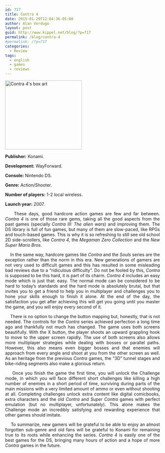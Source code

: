 ```yaml
---
id: 717
title: Contra 4
date: 2015-01-29T12:04:36-05:00
author: Alan Verdugo
layout: post
guid: http://www.kippel.net/blog/?p=717
permalink: /blog/contra-4
#permalink: /?p=717
categories:
  - Review
tags:
  - english
  - games
  - reviews
---
```

<img class="alignright wp-image-737 size-full" src="https://github.com/alanverdugo/alanverdugo.github.io/tree/master/wp-content/uploads/2015/01/Contra4FinalBox.jpg" alt="Contra 4's box art" width="250" height="224" />

<p style="text-align: justify;">
  <strong>Publisher:</strong> Konami.
</p>

<p style="text-align: justify;">
  <strong>Development:</strong> WayForward.
</p>

<p style="text-align: justify;">
  <strong>Console:</strong> Nintendo DS.
</p>

<p style="text-align: justify;">
  <strong>Genre:</strong> Action/Shooter.
</p>

<p style="text-align: justify;">
  <strong>Number of players:</strong> 1-2 local wireless.
</p>

<p style="text-align: justify;">
  <strong>Launch year:</strong> 2007.
</p>

<p style="text-align: justify;">
      These days, good hardcore action games are few and far between. <em>Contra 4</em> is one of those rare gems, taking all the good aspects from the past games (specially <em>Contra III: The alien wars</em>) and improving them. The DS library is full of fun games, but many of them are slow-paced, like RPGs and touch-based games. This is why it is so refreshing to still see old school 2D side-scrollers, like <em>Contra 4</em>, the <em>Megaman Zero Collection</em> and the <em>New Super Mario Bros</em>.
</p>

<p style="text-align: justify;">
      In the same way, hardcore games like <em>Contra</em> and the <em>Souls</em> series are the exception rather than the norm in this era. New generations of gamers are not very used to difficult games and this has resulted in some misleading bad reviews due to a &#8220;ridiculous difficulty&#8221;. Do not be fooled by this, <em>Contra</em> is supposed to be this hard, it is part of its charm. <em>Contra 4</em> includes an easy mode which is just that: easy. The normal mode can be considered to be hard to today&#8217;s standards and the hard mode is absolutely brutal, but that invites you to get a friend to help you in multiplayer and challenges you to hone your skills enough to finish it alone. At the end of the day, the satisfaction you get after achieving this will get you going until you master the game, and you will enjoy every second of it.
</p>

<p style="text-align: justify;">
      There is no option to change the button mapping but, honestly, that is not needed. The controls for the <em>Contra</em> series achieved perfection a long time ago and thankfully not much has changed. The game uses both screens beautifully. With the X button, the player shoots an upward grappling hook to move to the upper screen rapidly. The use of both screens also allows more multiplayer strategies while dealing with bosses or parallel paths. However, this also means even bigger bosses and that enemies will approach from every angle and shoot at you from the other screen as well. As an heritage from the previous <em>Contra</em> games, the &#8220;3D&#8221; tunnel stages and bike-riding segments also make a glorious return.
</p>

<p style="text-align: justify;">
      Once you finish the game the first time, you will unlock the Challenge mode, in which you will face different short challenges like killing a high number of enemies in a short period of time, surviving during parts of the main missions with a very limited amount of ammo or even without shooting at all. Completing challenges unlock extra content like digital comicbooks, extra characters and the old <em>Contra</em> and <em>Super Contra</em> games with perfect emulation (but no multiplayer, unfortunately). This alone makes the Challenge mode an incredibly satisfying and rewarding experience that other games should imitate.
</p>

<p style="text-align: justify;">
      To summarize, new gamers will be grateful to be able to enjoy an almost forgotten sub-genre and old fans will be grateful to Konami for remaining true to its roots while enhancing the series. <em>Contra 4</em> is easily one of the best games for the DS, bringing many hours of action and a hope of more <em>Contra</em> games in the future.
</p>